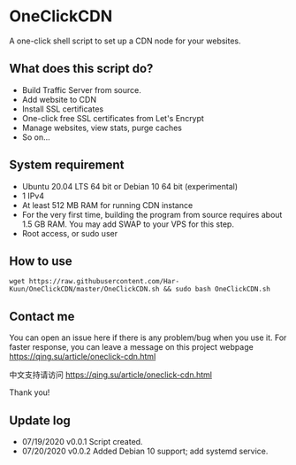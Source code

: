 # OneClickCDN
A one-click shell script to set up a CDN node for your websites.

## What does this script do?
* Build Traffic Server from source.
* Add website to CDN
* Install SSL certificates
* One-click free SSL certificates from Let's Encrypt
* Manage websites, view stats, purge caches
* So on...

## System requirement
* Ubuntu 20.04 LTS 64 bit or Debian 10 64 bit (experimental)
* 1 IPv4
* At least 512 MB RAM for running CDN instance
* For the very first time, building the program from source requires about 1.5 GB RAM.  You may add SWAP to your VPS for this step.
* Root access, or sudo user

## How to use
```
wget https://raw.githubusercontent.com/Har-Kuun/OneClickCDN/master/OneClickCDN.sh && sudo bash OneClickCDN.sh
```

## Contact me
You can open an issue here if there is any problem/bug when you use it.
For faster response, you can leave a message on this project webpage https://qing.su/article/oneclick-cdn.html

中文支持请访问 https://qing.su/article/oneclick-cdn.html

Thank you!

## Update log
* 07/19/2020        v0.0.1        Script created.
* 07/20/2020        v0.0.2        Added Debian 10 support; add systemd service.
